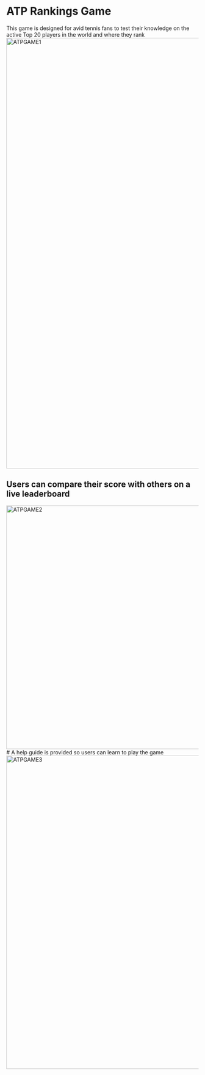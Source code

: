 # ATP Rankings Game
This game is designed for avid tennis fans to test their knowledge on the active Top 20 players in the world and where they rank
<img width="1128" alt="ATPGAME1" src="https://github.com/prangas/ATP-Rankings-Game/assets/112739928/57b328ca-7ac9-4cd5-9b88-6ccde04c9ca6"/>
## Users can compare their score with others on a live leaderboard
<img width="638" alt="ATPGAME2" src="https://github.com/prangas/ATP-Rankings-Game/assets/112739928/1d227992-f9f4-41bf-aeff-1e2eee8d831e"/>
# A help guide is provided so users can learn to play the game
<img width="821" alt="ATPGAME3" src="https://github.com/prangas/ATP-Rankings-Game/assets/112739928/3b186aa5-916c-4fb1-ac85-5ef5fefb5811"/>

